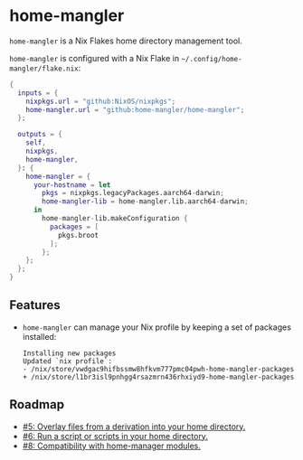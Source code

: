 # home-mangler

`home-mangler` is a Nix Flakes home directory management tool.

`home-mangler` is configured with a Nix Flake in `~/.config/home-mangler/flake.nix`:

```nix
{
  inputs = {
    nixpkgs.url = "github:NixOS/nixpkgs";
    home-mangler.url = "github:home-mangler/home-mangler";
  };

  outputs = {
    self,
    nixpkgs,
    home-mangler,
  }: {
    home-mangler = {
      your-hostname = let
        pkgs = nixpkgs.legacyPackages.aarch64-darwin;
        home-mangler-lib = home-mangler.lib.aarch64-darwin;
      in
        home-mangler-lib.makeConfiguration {
          packages = [
            pkgs.broot
          ];
        };
    };
  };
}
```

## Features

- `home-mangler` can manage your Nix profile by keeping a set of packages
  installed:

      Installing new packages
      Updated `nix profile`:
      - /nix/store/vwdgac9hifbssmw8hfkvm777pmc04pwh-home-mangler-packages
      + /nix/store/l1br3isl9pnhgg4rsazmrn436rhxiyd9-home-mangler-packages

## Roadmap

- [#5: Overlay files from a derivation into your home directory.](https://github.com/home-mangler/home-mangler/issues/5)
- [#6: Run a script or scripts in your home directory.](https://github.com/home-mangler/home-mangler/issues/6)
- [#8: Compatibility with home-manager modules.](https://github.com/home-mangler/home-mangler/issues/8)
